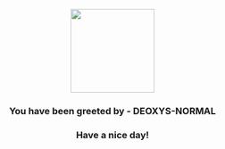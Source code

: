 <p align="center">
            <img src="https://raw.githubusercontent.com/PokeAPI/sprites/master/sprites/pokemon/386.png" width="150" height="150">
          </p>
          <h3 align="center">You have been greeted by - <b>DEOXYS-NORMAL</b></h3>
          <h3 align="center">Have a nice day!</h3>
